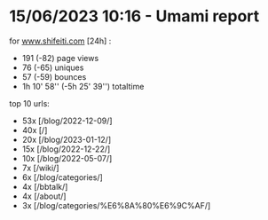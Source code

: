 # 15/06/2023 10:16 - Umami report
for www.shifeiti.com [24h] :

 - 191 (-82) page views
 - 76 (-65) uniques
 - 57 (-59) bounces
 - 1h 10' 58'' (-5h 25' 39'') totaltime


top 10 urls:
 - 53x [/blog/2022-12-09/]
 - 40x [/]
 - 20x [/blog/2023-01-12/]
 - 15x [/blog/2022-12-22/]
 - 10x [/blog/2022-05-07/]
 - 7x [/wiki/]
 - 6x [/blog/categories/]
 - 4x [/bbtalk/]
 - 4x [/about/]
 - 3x [/blog/categories/%E6%8A%80%E6%9C%AF/]


